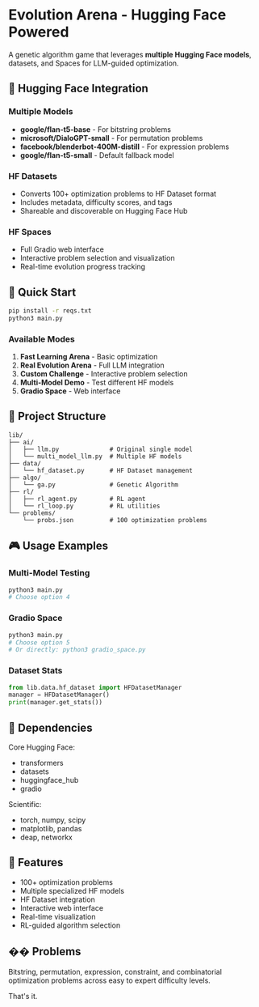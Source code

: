 # Evolution Arena - Hugging Face Powered

A genetic algorithm game that leverages **multiple Hugging Face models**, datasets, and Spaces for LLM-guided optimization.

## 🤖 Hugging Face Integration

### Multiple Models
- **google/flan-t5-base** - For bitstring problems
- **microsoft/DialoGPT-small** - For permutation problems  
- **facebook/blenderbot-400M-distill** - For expression problems
- **google/flan-t5-small** - Default fallback model

### HF Datasets
- Converts 100+ optimization problems to HF Dataset format
- Includes metadata, difficulty scores, and tags
- Shareable and discoverable on Hugging Face Hub

### HF Spaces
- Full Gradio web interface
- Interactive problem selection and visualization
- Real-time evolution progress tracking

## 🚀 Quick Start

```bash
pip install -r reqs.txt
python3 main.py
```

### Available Modes

1. **Fast Learning Arena** - Basic optimization
2. **Real Evolution Arena** - Full LLM integration  
3. **Custom Challenge** - Interactive problem selection
4. **Multi-Model Demo** - Test different HF models
5. **Gradio Space** - Web interface

## 📁 Project Structure

```
lib/
├── ai/
│   ├── llm.py              # Original single model
│   └── multi_model_llm.py  # Multiple HF models
├── data/
│   └── hf_dataset.py       # HF Dataset management
├── algo/
│   └── ga.py               # Genetic Algorithm
├── rl/
│   ├── rl_agent.py         # RL agent
│   └── rl_loop.py          # RL utilities
└── problems/
    └── probs.json          # 100 optimization problems
```

## 🎮 Usage Examples

### Multi-Model Testing
```bash
python3 main.py
# Choose option 4
```

### Gradio Space
```bash
python3 main.py  
# Choose option 5
# Or directly: python3 gradio_space.py
```

### Dataset Stats
```python
from lib.data.hf_dataset import HFDatasetManager
manager = HFDatasetManager()
print(manager.get_stats())
```

## 🔧 Dependencies

Core Hugging Face:
- transformers
- datasets  
- huggingface_hub
- gradio

Scientific:
- torch, numpy, scipy
- matplotlib, pandas
- deap, networkx

## 🎯 Features

- 100+ optimization problems
- Multiple specialized HF models
- HF Dataset integration
- Interactive web interface
- Real-time visualization
- RL-guided algorithm selection

## �� Problems

Bitstring, permutation, expression, constraint, and combinatorial optimization problems across easy to expert difficulty levels.

That's it.
